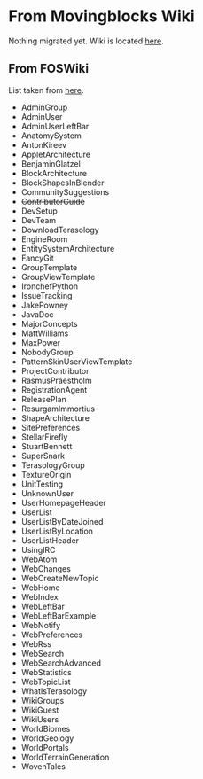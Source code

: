# From Movingblocks Wiki

Nothing migrated yet. Wiki is located [here](http://forum.movingblocks.net/wiki/index/).

## From FOSWiki

List taken from [here](http://wiki.nanoware.org/Terasology/WebTopicList).

* AdminGroup
* AdminUser
* AdminUserLeftBar
* AnatomySystem
* AntonKireev
* AppletArchitecture
* BenjaminGlatzel
* BlockArchitecture
* BlockShapesInBlender
* CommunitySuggestions
* <strike>ContributorGuide</strike>
* DevSetup
* DevTeam
* DownloadTerasology
* EngineRoom
* EntitySystemArchitecture
* FancyGit
* GroupTemplate
* GroupViewTemplate
* IronchefPython
* IssueTracking
* JakePowney
* JavaDoc
* MajorConcepts
* MattWilliams
* MaxPower
* NobodyGroup
* PatternSkinUserViewTemplate
* ProjectContributor
* RasmusPraestholm
* RegistrationAgent
* ReleasePlan
* ResurgamImmortius
* ShapeArchitecture
* SitePreferences
* StellarFirefly
* StuartBennett
* SuperSnark
* TerasologyGroup
* TextureOrigin
* UnitTesting
* UnknownUser
* UserHomepageHeader
* UserList
* UserListByDateJoined
* UserListByLocation
* UserListHeader
* UsingIRC
* WebAtom
* WebChanges
* WebCreateNewTopic
* WebHome
* WebIndex
* WebLeftBar
* WebLeftBarExample
* WebNotify
* WebPreferences
* WebRss
* WebSearch
* WebSearchAdvanced
* WebStatistics
* WebTopicList
* WhatIsTerasology
* WikiGroups
* WikiGuest
* WikiUsers
* WorldBiomes
* WorldGeology
* WorldPortals
* WorldTerrainGeneration
* WovenTales
